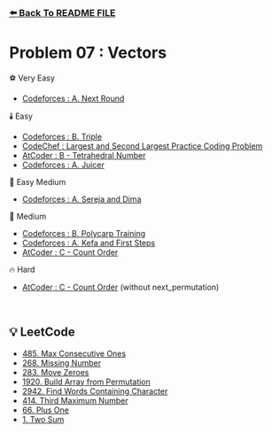 ### [⬅️ Back To README FILE](./../../README.md)

# Problem 07 : Vectors

⚽ Very Easy

- [Codeforces : A. Next Round](https://codeforces.com/problemset/problem/158/A)

🕯️ Easy

- [Codeforces : B. Triple](https://codeforces.com/problemset/problem/1669/B)
- [CodeChef : Largest and Second Largest Practice Coding Problem](https://www.codechef.com/problems/LARGESECOND)
- [AtCoder : B - Tetrahedral Number](https://atcoder.jp/contests/abc335/tasks/abc335_b?lang=en)
- [Codeforces : A. Juicer](https://codeforces.com/problemset/problem/709/A)

📛 Easy Medium

- [Codeforces : A. Sereja and Dima](https://codeforces.com/problemset/problem/381/A)

🧨 Medium

- [Codeforces : B. Polycarp Training](https://codeforces.com/problemset/problem/1165/B)
- [Codeforces : A. Kefa and First Steps](https://codeforces.com/problemset/problem/580/A)
- [AtCoder : C - Count Order](https://atcoder.jp/contests/abc150/tasks/abc150_c?lang=en)

🔥 Hard

- [AtCoder : C - Count Order](https://atcoder.jp/contests/abc150/tasks/abc150_c?lang=en) (without next_permutation)

<br />

## 💡 LeetCode

- [485. Max Consecutive Ones](https://leetcode.com/problems/max-consecutive-ones/description/)
- [268. Missing Number](https://leetcode.com/problems/missing-number/)
- [283. Move Zeroes](https://leetcode.com/problems/move-zeroes)
- [1920. Build Array from Permutation](https://leetcode.com/problems/build-array-from-permutation/)
- [2942. Find Words Containing Character](https://leetcode.com/problems/find-words-containing-character)
- [414. Third Maximum Number](https://leetcode.com/problems/third-maximum-number)
- [66. Plus One](https://leetcode.com/problems/plus-one/description/)
- [1. Two Sum](https://leetcode.com/problems/two-sum/description/)
